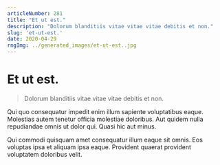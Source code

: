 ```yaml
---
articleNumber: 281
title: "Et ut est."
description: "Dolorum blanditiis vitae vitae vitae debitis et non."
slug: 'et-ut-est.'
date: 2020-04-29
rngImg: ../generated_images/et-ut-est..jpg
---
```


# Et ut est.

> Dolorum blanditiis vitae vitae vitae debitis et non.

Qui quo consequatur impedit enim illum sapiente voluptatibus eaque. Molestias autem tenetur officia molestiae doloribus. Aut quidem nulla repudiandae omnis ut dolor qui. Quasi hic aut minus.
 Qui commodi quisquam amet consequatur illum eaque sit omnis. Eos voluptas ipsa et aliquam ipsa eaque. Provident quaerat provident voluptatem doloribus velit.
